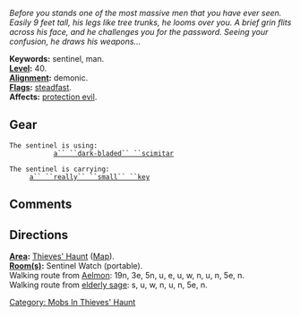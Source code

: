 *Before you stands one of the most massive men that you have ever seen.
Easily 9 feet tall, his legs like tree trunks, he looms over you. A
brief grin flits across his face, and he challenges you for the
password. Seeing your confusion, he draws his weapons...*

**Keywords:** sentinel, man.  
**[Level](Level "wikilink"):** 40.  
**[Alignment](Alignment "wikilink"):** demonic.  
**[Flags](:Category:_Mob_Types "wikilink"):**
[steadfast](Sentinel_Mobs "wikilink").  
**Affects:** [protection evil](Protection_Evil "wikilink").  

## Gear

`The sentinel is using:`  
<wielded>`           `[`a`` ``dark-bladed`` ``scimitar`](Dark-Bladed_Scimitar "wikilink")

`The sentinel is carrying:`  
`     `[`a`` ``really`` ``small`` ``key`](Really_Small_Key "wikilink")

## Comments

## Directions

**[Area](:Category:_Areas "wikilink"):** [Thieves'
Haunt](:Category:_Thieves'_Haunt "wikilink")
([Map](Thieves'_Haunt_Map "wikilink")).  
**[Room(s)](:Category:_Rooms "wikilink"):** Sentinel Watch (portable).  
Walking route from [Aelmon](Aelmon "wikilink"): 19n, 3e, 5n, u, e, u, w,
n, u, n, 5e, n.  
Walking route from [elderly sage](Elderly_Sage "wikilink"): s, u, w, n,
u, n, 5e, n.  

[Category: Mobs In Thieves'
Haunt](Category:_Mobs_In_Thieves'_Haunt "wikilink")
